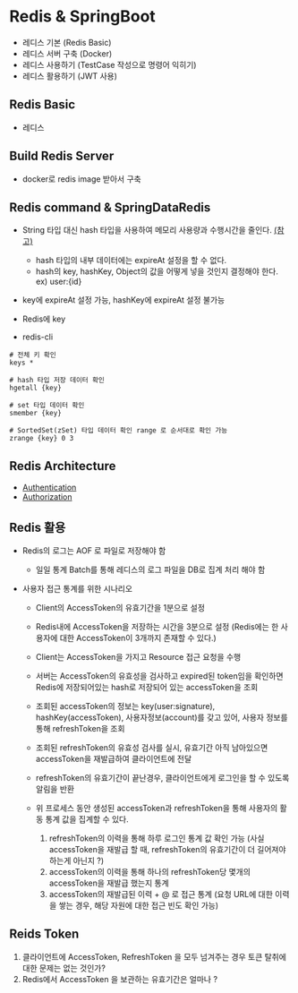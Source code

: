 # Redis & SpringBoot
- 레디스 기본 (Redis Basic)
- 레디스 서버 구축 (Docker)
- 레디스 사용하기 (TestCase 작성으로 명령어 익히기)
- 레디스 활용하기 (JWT 사용)

## Redis Basic
- 레디스 

## Build Redis Server
- docker로 redis image 받아서 구축

## Redis command & SpringDataRedis

- String 타입 대신 hash 타입을 사용하여 메모리 사용량과 수행시간을 줄인다. [(참고)](https://www.joinc.co.kr/w/man/12/REDIS/RedisWithJoinc/part05)
    - hash 타입의 내부 데이터에는 expireAt 설정을 할 수 없다.
    - hash의 key, hashKey, Object의 값을 어떻게 넣을 것인지 결정해야 한다.
    ex) user:{id}

- key에 expireAt 설정 가능, hashKey에 expireAt 설정 불가능

- Redis에 key 
- redis-cli

```shell script
# 전체 키 확인
keys *

# hash 타입 저장 데이터 확인 
hgetall {key}

# set 타입 데이터 확인
smember {key}

# SortedSet(zSet) 타입 데이터 확인 range 로 순서대로 확인 가능
zrange {key} 0 3
```

## Redis Architecture
- [Authentication](https://docs.google.com/presentation/d/1RpUnnnr9dNuPOJTS11RpR02qErl2GBBfiUr7JeBtsLs/edit?usp=sharing)
- [Authorization](https://docs.google.com/presentation/d/1RpUnnnr9dNuPOJTS11RpR02qErl2GBBfiUr7JeBtsLs/edit?usp=sharing)


## Redis 활용
- Redis의 로그는 AOF 로 파일로 저장해야 함
    - 일일 통계 Batch를 통해 레디스의 로그 파일을 DB로 집계 처리 해야 함

- 사용자 접근 통계를 위한 시나리오
    - Client의 AccessToken의 유효기간을 1분으로 설정
    - Redis내에 AccessToken을 저장하는 시간을 3분으로 설정 (Redis에는 한 사용자에 대한 AccessToken이 3개까지 존재할 수 있다.)
    - Client는 AccessToken을 가지고 Resource 접근 요청을 수행
    - 서버는 AccessToken의 유효성을 검사하고 expired된 token임을 확인하면 Redis에 저장되어있는 hash로 저장되어 있는 accessToken을 조회
    - 조회된 accessToken의 정보는 key(user:signature), hashKey(accessToken), 사용자정보(account)를 갖고 있어, 사용자 정보를 통해 refreshToken을 조회
    - 조회된 refreshToken의 유효성 검사를 실시, 유효기간 아직 남아있으면 accessToken을 재발급하여 클라이언트에 전달
    - refreshToken의 유효기간이 끝난경우, 클라이언트에게 로그인을 할 수 있도록 알림을 반환

    - 위 프로세스 동안 생성된 accessToken과 refreshToken을 통해 사용자의 활동 통계 값을 집계할 수 있다.
        1. refreshToken의 이력을 통해 하루 로그인 통계 값 확인 가능 (사실 accessToken을 재발급 할 때, refreshToken의 유효기간이 더 길어져야 하는게 아닌지 ?)
        2. accessToken의 이력을 통해 하나의 refreshToken당 몇개의 accessToken을 재발급 했는지 통계
        3. accessToken의 재발급된 이력 + @ 로 접근 통계 (요청 URL에 대한 이력을 쌓는 경우, 해당 자원에 대한 접근 빈도 확인 가능)

## Reids Token
1. 클라이언트에 AccessToken, RefreshToken 을 모두 넘겨주는 경우 토큰 탈취에 대한 문제는 없는 것인가?
2. Redis에서 AccessToken 을 보관하는 유효기간은 얼마나 ? 